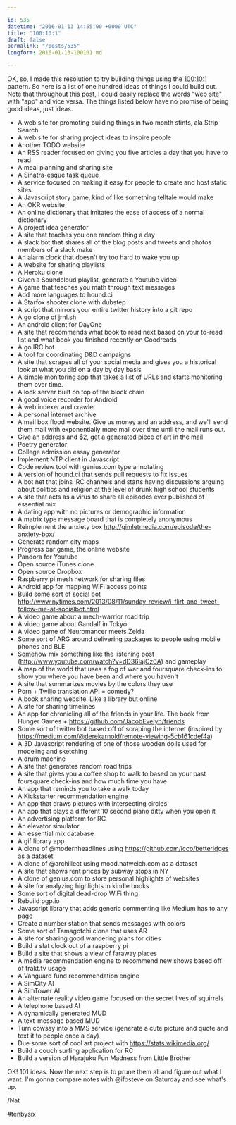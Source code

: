 ```yaml
---

id: 535
datetime: "2016-01-13 14:55:00 +0000 UTC"
title: "100:10:1"
draft: false
permalink: "/posts/535"
longform: 2016-01-13-100101.md

---
```


OK, so, I made this resolution to try building things using the [100:10:1](http://blog.fogus.me/2015/11/04/the-100101-method-my-approach-to-open-source/) pattern. So here is a list of one hundred ideas of things I could build out. Note that throughout this post, I could easily replace the words "web site" with "app" and vice versa. The things listed below have no promise of being good ideas, just ideas.

 * A web site for promoting building things in two month stints, ala Strip Search
 * A web site for sharing project ideas to inspire people
 * Another TODO website
 * An RSS reader focused on giving you five articles a day that you have to read
 * A meal planning and sharing site
 * A Sinatra-esque task queue
 * A service focused on making it easy for people to create and host static sites
 * A Javascript story game, kind of like something telltale would make
 * An OKR website
 * An online dictionary that imitates the ease of access of a normal dictionary
 * A project idea generator
 * A site that teaches you one random thing a day
 * A slack bot that shares all of the blog posts and tweets and photos members of a slack make
 * An alarm clock that doesn't try too hard to wake you up
 * A website for sharing playlists
 * A Heroku clone
 * Given a Soundcloud playlist, generate a Youtube video
 * A game that teaches you math through text messages
 * Add more languages to hound.ci
 * A Starfox shooter clone with dubstep
 * A script that mirrors your entire twitter history into a git repo
 * A go clone of jrnl.sh
 * An android client for DayOne
 * A site that recommends what book to read next based on your to-read list and what book you finished recently on Goodreads
 * A go IRC bot
 * A tool for coordinating D&D campaigns
 * A site that scrapes all of your social media and gives you a historical look at what you did on a day by day basis
 * A simple monitoring app that takes a list of URLs and starts monitoring them over time.
 * A lock server built on top of the block chain
 * A good voice recorder for Android
 * A web indexer and crawler
 * A personal internet archive
 * A mail box flood website. Give us money and an address, and we'll send them mail with exponentially more mail over time until the mail runs out.
 * Give an address and $2, get a generated piece of art in the mail
 * Poetry generator
 * College admission essay generator
 * Implement NTP client in Javascript
 * Code review tool with genius.com type annotating
 * A version of hound.ci that sends pull requests to fix issues
 * A bot net that joins IRC channels and starts having discussions arguing about politics and religion at the level of drunk high school students
 * A site that acts as a virus to share all episodes ever published of essential mix
 * A dating app with no pictures or demographic information
 * A matrix type message board that is completely anonymous
 * Reimplement the anxiety box http://gimletmedia.com/episode/the-anxiety-box/
 * Generate random city maps
 * Progress bar game, the online website
 * Pandora for Youtube
 * Open source iTunes clone
 * Open source Dropbox
 * Raspberry pi mesh network for sharing files
 * Android app for mapping WiFi access points
 * Build some sort of social bot http://www.nytimes.com/2013/08/11/sunday-review/i-flirt-and-tweet-follow-me-at-socialbot.html
 * A video game about a mech-warrior road trip
 * A video game about Gandalf in Tokyo
 * A video game of Neuromancer meets Zelda
 * Some sort of ARG around delivering packages to people using mobile phones and BLE
 * Somehow mix something like the listening post (http://www.youtube.com/watch?v=dD36IajCz6A) and gameplay
 * A map of the world that uses a fog of war and foursquare check-ins to show you where you have been and where you haven't
 * A site that summarizes movies by the colors they use
 * Porn + Twilio translation API = comedy?
 * A book sharing website. Like a library but online
 * A site for sharing timelines
 * An app for chronicling all of the friends in your life. The book from Hunger Games + https://github.com/JacobEvelyn/friends
 * Some sort of twitter bot based off of scraping the internet (inspired by https://medium.com/@derekarnold/remote-viewing-5cb161cdef4a)
 * A 3D Javascript rendering of one of those wooden dolls used for modeling and sketching
 * A drum machine
 * A site that generates random road trips
 * A site that gives you a coffee shop to walk to based on your past foursquare check-ins and how much time you have
 * An app that reminds you to take a walk today
 * A Kickstarter recommendation engine
 * An app that draws pictures with intersecting circles
 * An app that plays a different 10 second piano ditty when you open it
 * An advertising platform for RC
 * An elevator simulator
 * An essential mix database
 * A gif library app
 * A clone of @modernheadlines using https://github.com/icco/betteridges as a dataset
 * A clone of @archillect using mood.natwelch.com as a dataset
 * A site that shows rent prices by subway stops in NY
 * A clone of genius.com to store personal highlights of websites
 * A site for analyzing highlights in kindle books
 * Some sort of digital dead-drop WiFi thing
 * Rebuild pgp.io
 * Javascript library that adds generic commenting like Medium has to any page
 * Create a number station that sends messages with colors
 * Some sort of Tamagotchi clone that uses AR
 * A site for sharing good wandering plans for cities
 * Build a slat clock out of a raspberry pi
 * Build a site that shows a view of faraway places
 * A media recommendation engine to recommend new shows based off of trakt.tv usage
 * A Vanguard fund recommendation engine
 * A SimCity AI
 * A SimTower AI
 * An alternate reality video game focused on the secret lives of squirrels
 * A telephone based AI
 * A dynamically generated MUD
 * A text-message based MUD
 * Turn cowsay into a MMS service (generate a cute picture and quote and text it to people once a day)
 * Due some sort of cool art project with https://stats.wikimedia.org/
 * Build a couch surfing application for RC
 * Build a version of Harajuku Fun Madness from Little Brother

OK! 101 ideas. Now the next step is to prune them all and figure out what I want. I'm gonna compare notes with @ifosteve on Saturday and see what's up.

/Nat

#tenbysix

